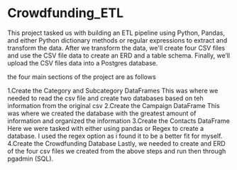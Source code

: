 # Crowdfunding_ETL

This project tasked us with building an ETL pipeline using Python, Pandas, and either Python dictionary methods or regular expressions to extract and transform the data. After we transform the data, we'll create four CSV files and use the CSV file data to create an ERD and a table schema. Finally, we’ll upload the CSV files data into a Postgres database.

the four main sections of the project are as follows

1.Create the Category and Subcategory DataFrames
This was where we needed to read the csv file and create two databases based on teh information from the original csv
2.Create the Campaign DataFrame
This was where we created the database with the greatest amount of information and organized the information
3.Create the Contacts DataFrame
Here we were tasked with either using pandas or Regex to create a database. I used the regex option as i found it to be a better fit for myself.
4.Create the Crowdfunding Database
Lastly, we needed to create and ERD of the four csv files we created from the above steps and run then through pgadmin (SQL). 

